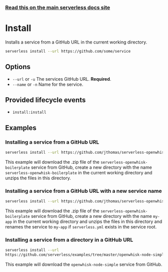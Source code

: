 <!--
title: Serverless Framework Commands - Apache OpenWhisk - Install
menuText: Install
menuOrder: 3
description: Install pre-written Apache OpenWhisk Functions, Events and Resources with the Serverless Framework
layout: Doc
-->

<!-- DOCS-SITE-LINK:START automatically generated  -->
### [Read this on the main serverless docs site](https://www.serverless.com/framework/docs/providers/openwhisk/cli-reference/install)
<!-- DOCS-SITE-LINK:END -->

# Install

Installs a service from a GitHub URL in the current working directory.

```bash
serverless install --url https://github.com/some/service
```

## Options
- `--url` or `-u` The services GitHub URL. **Required**.
- `--name` or `-n` Name for the service.

## Provided lifecycle events
- `install:install`

## Examples

### Installing a service from a GitHub URL

```bash
serverless install --url https://github.com/jthomas/serverless-openwhisk-boilerplate
```

This example will download the .zip file of the `serverless-openwhisk-boilerplate` service from GitHub, create a new directory with the name `serverless-openwhisk-boilerplate` in the current working directory and unzips the files in this directory.

### Installing a service from a GitHub URL with a new service name

```bash
serverless install --url https://github.com/jthomas/serverless-openwhisk-boilerplate --name my-app
```

This example will download the .zip file of the `serverless-openwhisk-boilerplate` service from GitHub, create a new directory with the name `my-app` in the current working directory and unzips the files in this directory and renames the service to `my-app` if `serverless.yml` exists in the service root.

### Installing a service from a directory in a GitHub URL

```bash
serverless install --url
https://github.com/serverless/examples/tree/master/openwhisk-node-simple
```

This example will download the `openwhisk-node-simple` service from GitHub.
